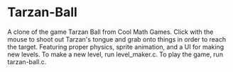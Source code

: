 # Tarzan-Ball
A clone of the game Tarzan Ball from Cool Math Games. Click with the mouse to shoot out Tarzan's tongue and grab onto things in order to reach the target.
Featuring proper physics, sprite animation, and a UI for making new levels. To make a new level, run level_maker.c. To play the game, run tarzan-ball.c.

